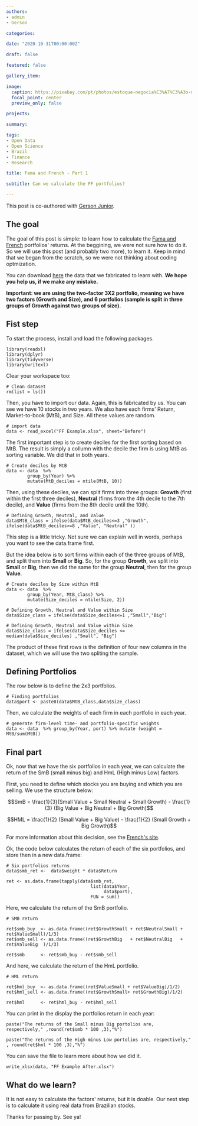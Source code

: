 ```yaml
---
authors:
- admin
- Gerson

categories: 

date: "2020-10-31T00:00:00Z"

draft: false

featured: false

gallery_item:

image:
  caption: https://pixabay.com/pt/photos/estoque-negocia%C3%A7%C3%A3o-monitor-neg%C3%B3cios-1863880/
  focal_point: center
  preview_only: false

projects:

summary: 

tags:
- Open Data
- Open Science
- Brazil 
- Finance 
- Research

title: Fama and French - Part 1

subtitle: Can we calculate the FF portfolios?

---
```



This post is co-authored with [Gerson Junior](https://scholar.google.com/citations?user=bbgB49g0N2cC&hl=pt-BR).



## The goal

The goal of this post is simple: to learn how to calculate the [Fama and French](https://www.sciencedirect.com/science/article/abs/pii/0304405X93900235) portfolios' returns. At the beggining, we were not sure how to do it. So we will use this post (and probably two more), to learn it. Keep in mind that we began from the scratch, so we were not thinking about coding optmization. 

You can download [here](www.google.com) the data that we fabricated to learn with. **We hope you help us, if we make any mistake.**

**Important: we are using the two-factor 3X2 portfolio, meaning we have two factors (Growth and Size), and 6 portfolios (sample is split in three groups of Growth against two groups of size).**

## Fist step

To start the process, install and load the following packages.

    library(readxl)
    library(dplyr)
    library(tidyverse)
    library(writexl)

Clear your workspace too:

    # Clean dataset
    rm(list = ls())

Then, you have to import our data. Again, this is fabricated by us. You can see we have 10 stocks in two years. We also have each firms' Return, Market-to-book (MtB), and Size. All these values are random.
    
    # import data
    data <- read_excel("FF Example.xlsx", sheet="Before")
  
The first important step is to create deciles for the first sorting based on MtB. The result is simply a collumn with the decile the firm is using MtB as sorting variable. We did that in both years.    
    
    # Create deciles by MtB
    data <- data  %>% 
            group_by(Year) %>%  
            mutate(MtB_deciles = ntile(MtB, 10))

Then, using these deciles, we can split firms into three groups: **Growth** (first within the first three deciles), **Neutral** (firms from the 4th decile to the 7th decile), and **Value** (firms from the 8th decile until the 10th).
    
    # Defining Growth, Neutral, and Value
    data$MtB_class = ifelse(data$MtB_deciles<=3 ,"Growth", ifelse(data$MtB_deciles>=8 ,"Value", "Neutral" ))
    
This step is a little tricky. Not sure we can explain well in words, perhaps you want to see the data.frame first. 

But the idea below is to sort firms within each of the three groups of MtB, and split them into **Small** or **Big**. So, for the group **Growth**, we split into **Small** or **Big**, then we did the same for the group **Neutral**, then for the group **Value**.
    

    # Create deciles by Size within MtB
    data <- data  %>% 
            group_by(Year, MtB_class) %>%  
            mutate(Size_deciles = ntile(Size, 2))
    
    # Defining Growth, Neutral and Value within Size
    data$Size_class = ifelse(data$Size_deciles<=1 ,"Small","Big")
    
    # Defining Growth, Neutral and Value within Size
    data$Size_class = ifelse(data$Size_deciles <= median(data$Size_deciles) ,"Small", "Big")
    
    
The product of these first rows is the definition of four new columns in the dataset, which we will use the two spliting the sample. 
    
## Defining Portfolios
    
The row below is to define the 2x3 portfolios.

    # Finding portfolios
    data$port <- paste0(data$MtB_class,data$Size_class)
    
Then, we calculate the weights of each firm in each portfolio in each year.
    
    # generate firm-level time- and portfolio-specific weights
    data <- data  %>% group_by(Year, port) %>% mutate (weight = MtB/sum(MtB))


    
## Final part    
    
Ok, now that we have the six portfolios in each year, we can calculate the return of the SmB (small minus big) and HmL (High minus Low) factors. 

First, you need to define which stocks you are buying and which you are selling. We use the structure below:

$$SmB =  \frac{1}{3}(Small Value + Small Neutral + Small Growth) - \frac{1}{3} (Big Value + Big Neutral + Big Growth)$$
    
$$HML = \frac{1}{2} (Small Value + Big Value) - \frac{1}{2} (Small Growth + Big Growth)$$


For more information about this decision, see the [French's site](https://mba.tuck.dartmouth.edu/pages/faculty/ken.french/Data_Library/f-f_factors.html).
 

Ok, the code below calculates the return of each of the six portfolios, and store then in a new data.frame:


    # Six portfolios returns
    data$smb_ret <-  data$weight * data$Return
    
    ret <- as.data.frame(tapply(data$smb_ret,
                                    list(data$Year, 
                                         data$port), 
                                    FUN = sum))
    
Here, we calculate the return of the SmB portfolio.     

    # SMB return
    
    ret$smb_buy  <- as.data.frame((ret$GrowthSmall + ret$NeutralSmall + ret$ValueSmall)/1/3)
    ret$smb_sell <- as.data.frame((ret$GrowthBig   + ret$NeutralBig   + ret$ValueBig  )/1/3)
    
    ret$smb      <- ret$smb_buy - ret$smb_sell
    
And here, we calculate the return of the HmL portfolio.     
    
    # HML return
    
    ret$hml_buy  <- as.data.frame((ret$ValueSmall + ret$ValueBig)/1/2)
    ret$hml_sell <- as.data.frame((ret$GrowthSmall+ ret$GrowthBig)/1/2)
    
    ret$hml      <- ret$hml_buy - ret$hml_sell
    
You can print in the display the portfolios return in each year:    
    
    paste("The returns of the Small minus Big portolios are, respectively," ,round(ret$smb * 100 ,3),"%")
    
    paste("The returns of the High minus Low portolios are, respectively," , round(ret$hml * 100 ,3),"%")



You can save the file to learn more about how we did it.
    
    write_xlsx(data, "FF Example After.xlsx")
    
    
## What do we learn? 

It is not easy to calculate the factors' returns, but it is doable. Our next step is to calculate it using real data from Brazilian stocks. 

Thanks for passing by. See ya!
    
        